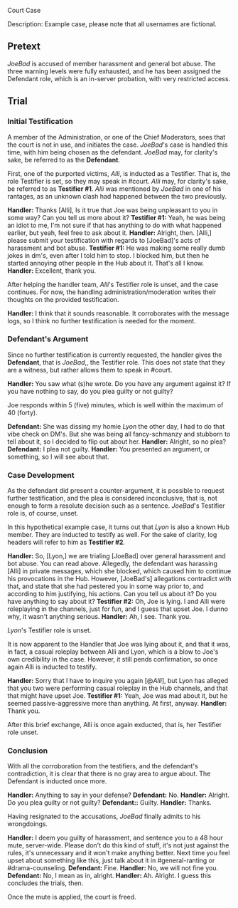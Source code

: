 Court Case

Description: Example case, please note that all usernames are fictional.

## Pretext

_JoeBad_ is accused of member harassment and general bot abuse. The three warning levels were fully exhausted, and he has been assigned the Defendant role, which is an in-server probation, with very restricted access.

## Trial

### Initial Testification

A member of the Administration, or one of the Chief Moderators, sees that the court is not in use, and initiates the case. *JoeBad*'s case is handled this time, with him being chosen as the defendant. _JoeBad_ may, for clarity's sake, be referred to as the **Defendant**.

First, one of the purported victims, _Alli_, is inducted as a Testifier. That is, the role Testifier is set, so they may speak in #court. _Alli_ may, for clarity's sake, be referred to as **Testifier #1**. _Alli_ was mentioned by _JoeBad_ in one of his rantages, as an unknown clash had happened between the two previously.

**Handler:** Thanks [Alli], Is it true that Joe was being unpleasant to you in some way? Can you tell us more about it?
**Testifier #1:** Yeah, he was being an idiot to me, I'm not sure if that has anything to do with what happened earlier, but yeah, feel free to ask about it.
**Handler:** Alright, then. [Alli,] please submit your testification with regards to [JoeBad]'s acts of harassment and bot abuse.
**Testifier #1:** He was making some really dumb jokes in dm's, even after I told him to stop. I blocked him, but then he started annoying other people in the Hub about it. That's all I know.
**Handler:** Excellent, thank you.

After helping the handler team, _Alli_'s Testifier role is unset, and the case continues. For now, the handling administration/moderation writes their thoughts on the provided testification.

**Handler:** I think that it sounds reasonable. It corroborates with the message logs, so I think no further testification is needed for the moment.

### Defendant's Argument

Since no further testification is currently requested, the handler gives the **Defendant**, that is _JoeBad_,, the Testifier role. This does not state that they are a witness, but rather allows them to speak in #court.

**Handler:** You saw what (s)he wrote. Do you have any argument against it? If you have nothing to say, do you plea guilty or not guilty?

Joe responds within 5 (five) minutes, which is well within the maximum of 40 (forty).

**Defendant:** She was dissing my homie _Lyon_ the other day, I had to do that vibe check on DM's. But she was being all fancy-schmanzy and stubborn to tell about it, so I decided to flip out about her.
**Handler:** Alright, so no plea?
**Defendant:** I plea not guilty.
**Handler:** You presented an argument, or something, so I will see about that.

### Case Development

As the defendant did present a counter-argument, it is possible to request further testification, and the plea is considered inconclusive, that is, not enough to form a resolute decision such as a sentence. _JoeBad_'s Testifier role is, of course, unset.

In this hypothetical example case, it turns out that _Lyon_ is also a known Hub member. They are inducted to testify as well. For the sake of clarity, log headers will refer to him as **Testifier #2**.

**Handler:** So, [Lyon,] we are trialing [JoeBad] over general harassment and bot abuse. You can read above. Allegedly, the defendant was harassing [Alli] in private messages, which she blocked, which caused him to continue his provocations in the Hub. However, [JoeBad's] allegations contradict with that, and state that she had pestered you in some way prior to, and according to him justifying, his actions. Can you tell us about it? Do you have anything to say about it?
**Testifier #2:** Oh, Joe is lying. I and Alli were roleplaying in the channels, just for fun, and I guess that upset Joe. I dunno why, it wasn't anything serious.
**Handler:** Ah, I see. Thank you.

_Lyon_'s Testifier role is unset.

It is now apparent to the Handler that Joe was lying about it, and that it was, in fact, a casual roleplay between Alli and Lyon, which is a blow to Joe's own credibility in the case. However, it still pends confirmation, so once again Alli is inducted to testify.

**Handler:** Sorry that I have to inquire you again [@_Alli_], but Lyon has alleged that you two were performing casual roleplay in the Hub channels, and that that might have upset Joe.
**Testifier #1:** Yeah, Joe was mad about it, but he seemed passive-aggressive more than anything. At first, anyway.
**Handler:** Thank you.

After this brief exchange, Alli is once again exducted, that is, her Testifier role unset.

### Conclusion

With all the corroboration from the testifiers, and the defendant's contradiction, it is clear that there is no gray area to argue about. The Defendant is inducted once more.

**Handler:** Anything to say in your defense?
**Defendant:** No.
**Handler:** Alright. Do you plea guilty or not guilty?
**Defendant::** Guilty.
**Handler:** Thanks.

Having resignated to the accusations, _JoeBad_ finally admits to his wrongdoings. 

**Handler:** I deem you guilty of harassment, and sentence you to a 48 hour mute, server-wide. Please don't do this kind of stuff, it's not just against the rules, it's unnecessary and it won't make anything better. Next time you feel upset about something like this, just talk about it in #general-ranting or #drama-counseling.
**Defendant:** Fine.
**Handler:** No, we will not fine you.
**Defendant:** No, I mean as in, alright.
**Handler:** Ah. Alright. I guess this concludes the trials, then.

Once the mute is applied, the court is freed.
